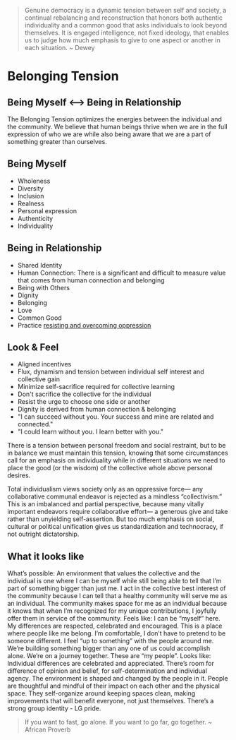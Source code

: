 > Genuine democracy is a dynamic tension between self and society, a continual rebalancing and reconstruction that honors both authentic individuality and a common good that asks individuals to look beyond themselves. It is engaged intelligence, not fixed ideology, that enables us to judge how much emphasis to give to one aspect or another in each situation. ~ Dewey

# Belonging Tension

## Being Myself <--> Being in Relationship

The Belonging Tension optimizes the energies between the individual and the community. We believe that human beings thrive when we are in the full expression of who we are while also being aware that we are a part of something greater than ourselves.

## Being Myself

- Wholeness
- Diversity
- Inclusion
- Realness
- Personal expression
- Authenticity
- Individuality


## Being in Relationship

- Shared Identity
- Human Connection: There is a significant and difficult to measure value that comes from human connection and belonging
- Being with Others
- Dignity
- Belonging
- Love
- Common Good
- Practice [resisting and overcoming oppression](/Practices/Overcoming_Oppression.md)

## Look & Feel

- Aligned incentives
- Flux, dynamism and tension between individual self interest and collective gain
- Minimize self-sacrifice required for collective learning
- Don't sacrifice the collective for the individual
- Resist the urge to choose one side or another
- Dignity is derived from human connection & belonging
- "I can succeed without you. Your success and mine are related and connected."
- "I could learn without you. I learn better with you."

There is a tension between personal freedom and social restraint, but to be in balance we must maintain this tension, knowing that some circumstances call for an emphasis on individuality while in different situations we need to place the good (or the wisdom) of the collective whole above personal desires.

Total individualism views society only as an oppressive force— any collaborative communal endeavor is rejected as a mindless “collectivism.” This is an imbalanced and partial perspective, because many vitally important endeavors require collaborative effort— a generous give and take rather than unyielding self-assertion. But too much emphasis on social, cultural or political unification gives us standardization and technocracy, if not outright dictatorship.


## What it looks like

What’s possible: An environment that values the collective and the individual is one where I can be myself while still being able to tell that I’m part of something bigger than just me. I act in the collective best interest of the community because I can tell that a healthy community will serve me as an individual. The community makes space for me as an individual because it knows that when I’m recognized for my unique contributions, I joyfully offer them in service of the community.
Feels like: I can be “myself” here. My differences are respected, celebrated and encouraged. This is a place where people like me belong. I’m comfortable, I don’t have to pretend to be someone different. I feel “up to something” with the people around me. We’re building something bigger than any one of us could accomplish alone. We’re on a journey together. These are “my people”.
Looks like: Individual differences are celebrated and appreciated. There’s room for difference of opinion and belief, for self-determination and individual agency. The environment is shaped and changed by the people in it. People are thoughtful and mindful of their impact on each other and the physical space. They self-organize around keeping spaces clean, making improvements that will benefit everyone, not just themselves. There’s a strong group identity - LG pride.

> If you want to fast, go alone. If you want to go far, go together. ~ African Proverb
